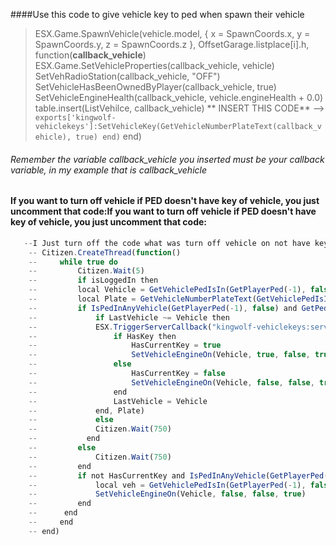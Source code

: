 ####Use this code to give vehicle key to ped when spawn their vehicle
> ESX.Game.SpawnVehicle(vehicle.model, {
                    x = SpawnCoords.x,
                    y = SpawnCoords.y,
                    z = SpawnCoords.z
                }, OffsetGarage.listplace[i].h, function(**callback_vehicle**)
                    ESX.Game.SetVehicleProperties(callback_vehicle, vehicle)
                    SetVehRadioStation(callback_vehicle, "OFF")
                    SetVehicleHasBeenOwnedByPlayer(callback_vehicle, true)
                    SetVehicleEngineHealth(callback_vehicle, vehicle.engineHealth + 0.0)
                    table.insert(ListVehilce, callback_vehicle)
                   ** INSERT THIS CODE** --> `exports['kingwolf-vehiclekeys']:SetVehicleKey(GetVehicleNumberPlateText(callback_vehicle), true)
                end)`
				end)

###### Remember the variable callback_vehicle you inserted must be your callback variable, in my example that is callback_vehicle

#### If you want to turn off vehicle if PED doesn't have key of vehicle, you just uncomment that code:If you want to turn off vehicle if PED doesn't have key of vehicle, you just uncomment that code:
```javascript
   --I Just turn off the code what was turn off vehicle on not have key because my server just use this code for lock and unlock car, no engine off if not have key
	-- Citizen.CreateThread(function()
	--     while true do
	--         Citizen.Wait(5)
	--         if isLoggedIn then
	--         local Vehicle = GetVehiclePedIsIn(GetPlayerPed(-1), false)
	--         local Plate = GetVehicleNumberPlateText(GetVehiclePedIsIn(GetPlayerPed(-1), true))
	--         if IsPedInAnyVehicle(GetPlayerPed(-1), false) and GetPedInVehicleSeat(GetVehiclePedIsIn(GetPlayerPed(-1), true), -1) == GetPlayerPed(-1) then
	--             if LastVehicle ~= Vehicle then
	--             ESX.TriggerServerCallback("kingwolf-vehiclekeys:server:has:keys", function(HasKey)
	--                 if HasKey then
	--                     HasCurrentKey = true
	--                     SetVehicleEngineOn(Vehicle, true, false, true)
	--                 else 
	--                     HasCurrentKey = false
	--                     SetVehicleEngineOn(Vehicle, false, false, true)
	--                 end
	--                 LastVehicle = Vehicle
	--             end, Plate)  
	--             else
	--             Citizen.Wait(750)
	--           end
	--         else
	--             Citizen.Wait(750)
	--         end
	--         if not HasCurrentKey and IsPedInAnyVehicle(GetPlayerPed(-1), false) and GetPedInVehicleSeat(GetVehiclePedIsIn(GetPlayerPed(-1), false), -1) == GetPlayerPed(-1) then
	--             local veh = GetVehiclePedIsIn(GetPlayerPed(-1), false)
	--             SetVehicleEngineOn(Vehicle, false, false, true)
	--         end
	--      end
	--     end
	-- end)
```

